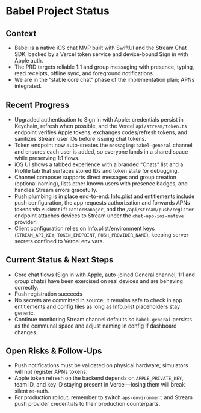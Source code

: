 # Babel Project Status

## Context
- Babel is a native iOS chat MVP built with SwiftUI and the Stream Chat SDK, backed by a Vercel token service and device-bound Sign in with Apple auth.
- The PRD targets reliable 1:1 and group messaging with presence, typing, read receipts, offline sync, and foreground notifications.
- We are in the “stable core chat” phase of the implementation plan; APNs integrated.

## Recent Progress
- Upgraded authentication to Sign in with Apple: credentials persist in Keychain, refresh when possible, and the Vercel `api/stream/token.ts` endpoint verifies Apple tokens, exchanges codes/refresh tokens, and sanitizes Stream user IDs before issuing chat tokens.
- Token endpoint now auto-creates the `messaging:babel-general` channel and ensures each user is added, so everyone lands in a shared space while preserving 1:1 flows.
- iOS UI shows a tabbed experience with a branded “Chats” list and a Profile tab that surfaces stored IDs and token state for debugging.
- Channel composer supports direct messages and group creation (optional naming), lists other known users with presence badges, and handles Stream errors gracefully.
- Push plumbing is in place end-to-end: Info.plist and entitlements include push configuration, the app requests authorization and forwards APNs tokens via `PushNotificationManager`, and the `/api/stream/push/register` endpoint attaches devices to Stream under the `chat-app-ios-native` provider.
- Client configuration relies on Info.plist/environment keys (`STREAM_API_KEY`, `TOKEN_ENDPOINT`, `PUSH_PROVIDER_NAME`), keeping server secrets confined to Vercel env vars.

## Current Status & Next Steps
- Core chat flows (Sign in with Apple, auto-joined General channel, 1:1 and group chats) have been exercised on real devices and are behaving correctly.
- Push registration succeeds
- No secrets are committed in source; it remains safe to check in app entitlements and config files as long as Info.plist placeholders stay generic.
- Continue monitoring Stream channel defaults so `babel-general` persists as the communal space and adjust naming in config if dashboard changes.

## Open Risks & Follow-Ups
- Push notifications must be validated on physical hardware; simulators will not register APNs tokens.
- Apple token refresh on the backend depends on `APPLE_PRIVATE_KEY`, team ID, and key ID staying present in Vercel—losing them will break silent re-auth.
- For production rollout, remember to switch `aps-environment` and Stream push provider credentials to their production counterparts.

